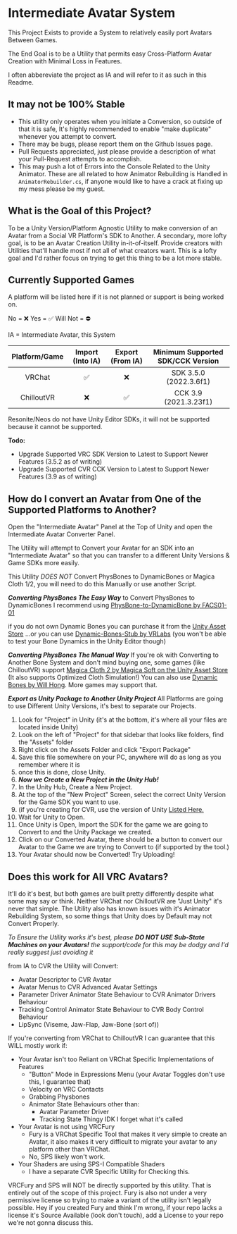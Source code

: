 # Intermediate Avatar System
This Project Exists to provide a System to relatively easily port Avatars Between Games.

The End Goal is to be a Utility that permits easy Cross-Platform Avatar Creation with Minimal Loss in Features.

I often abbereviate the project as IA and will refer to it as such in this Readme.

## It may not be 100% Stable
- This utility only operates when you initiate a Conversion, so outside of that it is safe, It's highly recommended to enable "make duplicate" whenever you attempt to convert.
- There may be bugs, please report them on the Github Issues page.
- Pull Requests appreciated, just please provide a description of what your Pull-Request attempts to accomplish.
- This may push a lot of Errors into the Console Related to the Unity Animator. These are all related to how Animator Rebuilding is Handled in `AnimatorRebuilder.cs`, if anyone would like to have a crack at fixing up my mess please be my guest.

## What is the Goal of this Project?
To be a Unity Version/Platform Agnostic Utility to make conversion of an Avatar from a Social VR Platform's SDK to Another.
A secondary, more lofty goal, is to be an Avatar Creation Utility in-it-of-itself. Provide creators with Utilities that'll handle most if not all of what creators want. This is a lofty goal and I'd rather focus on trying to get this thing to be a lot more stable.

## Currently Supported Games

A platform will be listed here if it is not planned or support is being worked on.

No = ❌
Yes = ✅
Will Not = ⛔

IA = Intermediate Avatar, this System

| Platform/Game | Import (Into IA) | Export (From IA) | Minimum Supported SDK/CCK Version     |
|:-------------:|:----------------:|:----------------:|:-------------------------------------:|
| VRChat        |       ✅         |        ❌        | SDK 3.5.0 (2022.3.6f1)                |
| ChilloutVR    |       ❌         |        ✅        | CCK 3.9 (2021.3.23f1)                 |

Resonite/Neos do not have Unity Editor SDKs, it will not be supported because it cannot be supported.

**Todo:**
- Upgrade Supported VRC SDK Version to Latest to Support Newer Features (3.5.2 as of writing)
- Upgrade Supported CVR CCK Version to Latest to Support Newer Features (3.9 as of writing)

## How do I convert an Avatar from One of the Supported Platforms to Another?

Open the "Intermediate Avatar" Panel at the Top of Unity and open the Intermediate Avatar Converter Panel.

The Utility will attempt to Convert your Avatar for an SDK into an "Intermediate Avatar" so that you can transfer to a different Unity Versions & Game SDKs more easily.

This Utility *DOES NOT* Convert PhysBones to DynamicBones or Magica Cloth 1/2, you will need to do this Manually or use another Script.

***Converting PhysBones The Easy Way***
to Convert PhysBones to DynamicBones I recommend using [PhysBone-to-DynamicBone by FACS01-01](https://github.com/FACS01-01/PhysBone-to-DynamicBone)

if you do not own Dynamic Bones you can purchase it from the [Unity Asset Store](https://assetstore.unity.com/packages/tools/animation/dynamic-bone-16743)
...or you can use [Dynamic-Bones-Stub by VRLabs](https://github.com/VRLabs/Dynamic-Bones-Stub) (you won't be able to test your Bone Dynamics in the Unity Editor though)

***Converting PhysBones The Manual Way***
If you're ok with Converting to Another Bone System and don't mind buying one, some games (like ChilloutVR) support [Magica Cloth 2 by Magica Soft on the Unity Asset Store](https://assetstore.unity.com/packages/tools/physics/magica-cloth-2-242307) (It also supports Optimized Cloth Simulation!)
You can also use [Dynamic Bones by Will Hong]((https://assetstore.unity.com/packages/tools/animation/dynamic-bone-16743)). More games may support that.

***Export as Unity Package to Another Unity Project***
All Platforms are going to use Different Unity Versions, it's best to separate our Projects.
1. Look for "Project" in Unity (it's at the bottom, it's where all your files are located inside Unity)
2. Look on the left of "Project" for that sidebar that looks like folders, find the "Assets" folder
3. Right click on the Assets Folder and click "Export Package"
4. Save this file somewhere on your PC, anywhere will do as long as you remember where it is
5. once this is done, close Unity.
6. ***Now we Create a New Project in the Unity Hub!***
7. In the Unity Hub, Create a New Project.
8. At the top of the "New Project" Screen, select the correct Unity Version for the Game SDK you want to use.
9. (if you're creating for CVR, use the version of Unity [Listed Here.](https://docs.abinteractive.net/cck/setup/)
10. Wait for Unity to Open.
11. Once Unity is Open, Import the SDK for the game we are going to Convert to and the Unity Package we created.
12. Click on our Converted Avatar, there should be a button to convert our Avatar to the Game we are trying to Convert to (if supported by the tool.)
13. Your Avatar should now be Converted! Try Uploading!

## Does this work for All VRC Avatars?
It'll do it's best, but both games are built pretty differently despite what some may say or think. Neither VRChat nor ChilloutVR are "Just Unity" it's never that simple.
The Utility also has known issues with it's Animator Rebuilding System, so some things that Unity does by Default may not Convert Properly.

*To Ensure the Utility works it's best, please* ***DO NOT USE Sub-State Machines on your Avatars!*** *the support/code for this may be dodgy and I'd really suggest just avoiding it*

from IA to CVR the Utility will Convert:
- Avatar Descriptor to CVR Avatar
- Avatar Menus to CVR Advanced Avatar Settings
- Parameter Driver Animator State Behaviour to CVR Animator Drivers Behaviour
- Tracking Control Animator State Behaviour to CVR Body Control Behaviour
- LipSync (Viseme, Jaw-Flap, Jaw-Bone (sort of))

If you're converting from VRChat to ChilloutVR I can guarantee that this WILL mostly work if:
- Your Avatar isn't too Reliant on VRChat Specific Implementations of Features
	- "Button" Mode in Expressions Menu (your Avatar Toggles don't use this, I guarantee that)
	- Velocity on VRC Contacts
	- Grabbing Physbones
	- Animator State Behaviours other than:
		- Avatar Parameter Driver
		- Tracking State Thingy IDK I forget what it's called
- Your Avatar is not using VRCFury
	- Fury is a VRChat Specific Tool that makes it very simple to create an Avatar, it also makes it very difficult to migrate your avatar to any platform other than VRChat.
	- No, SPS likely won't work.
- Your Shaders are using SPS-I Compatible Shaders
	- I have a separate CVR Specific Utility for Checking this.

VRCFury and SPS will NOT be directly supported by this utility. That is entirely out of the scope of this project.
Fury is also not under a very permissive license so trying to make a variant of the utility isn't legally possible.
Hey if you created Fury and think I'm wrong, if your repo lacks a license it's Source Available (look don't touch), add a License to your repo we're not gonna discuss this.